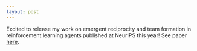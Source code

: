```yaml
---
layout: post
---
```


Excited to release my work on emergent reciprocity and team formation in reinforcement learning agents published at NeurIPS this year! See paper [here](https://papers.nips.cc/paper/2020/file/b63c87b0a41016ad29313f0d7393cee8-Paper.pdf).